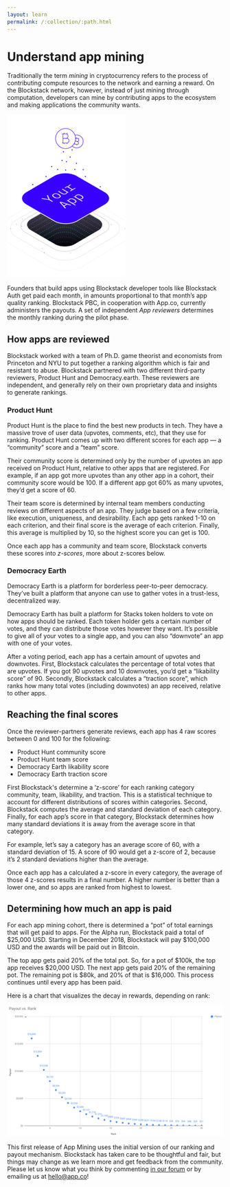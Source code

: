 ```yaml
---
layout: learn
permalink: /:collection/:path.html
---
```

# Understand app mining

Traditionally the term _mining_ in cryptocurrency refers to the process of
contributing compute resources to the network and earning a reward. On the
Blockstack network, however, instead of just mining through computation,
developers can mine by contributing apps to the ecosystem and making
applications the community wants.

![](images/mining-image.png)

Founders that build apps using Blockstack developer tools like Blockstack Auth
get paid each month, in amounts proportional to that month’s app quality
ranking. Blockstack PBC, in cooperation with App.co, currently administers the
payouts. A set of independent _App reviewers_ determines the monthly ranking
during the pilot phase.


## How apps are reviewed

Blockstack worked with a team of Ph.D. game theorist and economists from
Princeton and NYU to put together a ranking algorithm which is fair and
resistant to abuse. Blockstack partnered with two different third-party
reviewers, Product Hunt and Democracy.earth. These reviewers are independent,
and generally rely on their own proprietary data and insights to generate
rankings.

### Product Hunt

Product Hunt is the place to find the best new products in tech. They have a
massive trove of user data (upvotes, comments, etc), that they use for ranking.
Product Hunt comes up with two different scores for each app — a “community”
score and a “team” score.

Their community score is determined only by the number of upvotes an app
received on Product Hunt, relative to other apps that are registered. For
example, if an app got more upvotes than any other app in a cohort, their
community score would be 100. If a different app got 60% as many upvotes, they’d
get a score of 60.

Their team score is determined by internal team members conducting reviews on
different aspects of an app. They judge based on a few criteria, like execution,
uniqueness, and desirability. Each app gets ranked 1-10 on each criterion, and
their final score is the average of each criterion. Finally, this average is
multiplied by 10, so the highest score you can get is 100.

Once each app has a community and team score, Blockstack converts these scores into
_z-scores_, more about z-scores below.

### Democracy Earth

Democracy Earth is a platform for borderless peer-to-peer democracy. They’ve
built a platform that anyone can use to gather votes in a trust-less,
decentralized way.

Democracy Earth has built a platform for Stacks token holders to vote on how
apps should be ranked. Each token holder gets a certain number of votes, and
they can distribute those votes however they want. It’s possible to give all of
your votes to a single app, and you can also “downvote” an app with one of your
votes.

After a voting period, each app has a certain amount of upvotes and downvotes.
First, Blockstack calculates the percentage of total votes that are upvotes. If
you got 90 upvotes and 10 downvotes, you’d get a “likability score” of 90.
Secondly, Blockstack calculates a “traction score”, which ranks how many total
votes (including downvotes) an app received, relative to other apps.

## Reaching the final scores

Once the reviewer-partners generate reviews, each app has 4 raw scores between 0
and 100 for the following:

* Product Hunt community score
* Product Hunt team score
* Democracy Earth likability score
* Democracy Earth traction score

First Blockstack's determine a ‘z-score’ for each ranking category community,
team, likability, and traction. This is a statistical technique to account for
different distributions of scores within categories. Second, Blockstack computes
the average and standard deviation of each category. Finally, for each app’s
score in that category, Blockstack determines how many standard deviations it is
away from the average score in that category.

For example, let’s say a category has an average score of 60, with a standard
deviation of 15. A score of 90 would get a z-score of 2, because it’s 2 standard
deviations higher than the average.

Once each app has a calculated a z-score in every category, the average of those
4 z-scores results in a final number. A higher number is better than a lower
one, and so apps are ranked from highest to lowest.

## Determining how much an app is paid

For each app mining cohort, there is determined a “pot” of total earnings that will
get paid to apps. For the Alpha run, Blockstack paid a total of $25,000 USD. Starting in
December 2018, Blockstack will pay $100,000 USD and the awards will be paid out in Bitcoin.

The top app gets paid 20% of the total pot. So, for a pot of $100k, the top app
receives $20,000 USD. The next app gets paid 20% of the remaining pot. The
remaining pot is $80k, and 20% of that is $16,000. This process continues until
every app has been paid.

Here is a chart that visualizes the decay in rewards, depending on rank:

![](images/decaying.png)

This first release of App Mining uses the initial version of our ranking and
payout mechanism. Blockstack has taken care to be thoughtful and fair, but
things may change as we learn more and get feedback from the community. Please
let us know what you think by commenting <a href="https://forum.blockstack.org"
target="\_blank">in our forum</a> or by emailing us at <hello@app.co>!

